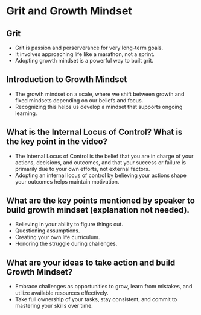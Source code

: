 # Grit and Growth Mindset #

## Grit ##

* Grit is passion and perserverance for very long-term goals.
* It involves approaching life like a marathon, not a sprint. 
* Adopting growth mindset is a powerful way to built grit.

## Introduction to Growth Mindset ##

* The growth mindset on a scale, where we shift between growth and fixed mindsets depending on our beliefs and focus.
* Recognizing this helps us develop a mindset that supports ongoing learning.

## What is the Internal Locus of Control? What is the key point in the video? ##

* The Internal Locus of Control is the belief that you are in charge of your actions, decisions, and outcomes, and that your success or failure is primarily due to your own efforts, not external factors.
* Adopting an internal locus of control by believing your actions shape your outcomes helps maintain motivation.

## What are the key points mentioned by speaker to build growth mindset (explanation not needed). ##

* Believing in your ability to figure things out.
* Questioning assumptions.
* Creating your own life curriculum.
* Honoring the struggle during challenges.

## What are your ideas to take action and build Growth Mindset? ##

* Embrace challenges as opportunities to grow, learn from mistakes, and utilize available resources effectively.
* Take full ownership of your tasks, stay consistent, and commit to mastering your skills over time.